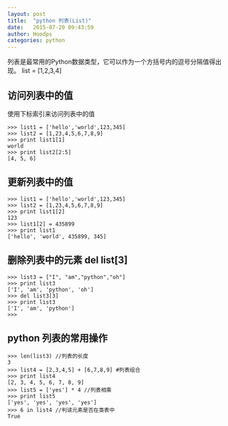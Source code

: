 ```yaml
---
layout: post
title:  "python 列表(List)"
date:   2015-07-20 09:43:59
author: Hoodps
categories: python
---
```


列表是最常用的Python数据类型，它可以作为一个方括号内的逗号分隔值得出现。
list = [1,2,3,4]

## 访问列表中的值
使用下标索引来访问列表中的值

	>>> list1 = ['hello','world',123,345]
	>>> list2 = [1,23,4,5,6,7,8,9]
	>>> print list1[1]
	world
	>>> print list2[2:5]
	[4, 5, 6]

## 更新列表中的值

	>>> list1 = ['hello','world',123,345]
	>>> list2 = [1,23,4,5,6,7,8,9]
	>>> print list1[2]
	123
	>>> list1[2] = 435899
	>>> print list1
	['hello', 'world', 435899, 345]

## 删除列表中的元素 del list[3]

	>>> list3 = ["I", "am","python","oh"]
	>>> print list3
	['I', 'am', 'python', 'oh']
	>>> del list3[3]
	>>> print list3
	['I', 'am', 'python']
	>>> 

## python 列表的常用操作

	>>> len(list3) //列表的长度
	3
	>>> list4 = [2,3,4,5] + [6,7,8,9] #列表组合
	>>> print list4
	[2, 3, 4, 5, 6, 7, 8, 9]
	>>> list5 = ['yes'] * 4 //列表相乘
	>>> print list5
	['yes', 'yes', 'yes', 'yes']
	>>> 6 in list4 //判读元素是否在类表中
	True




